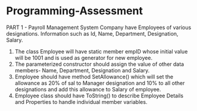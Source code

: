 # Programming-Assessment
PART 1 - Payroll Management System
 Company have Employees of various designations. Information such as Id, Name, Department, Designation, Salary.
1. The class Employee will have static member empID whose initial value will be 1001 and is used as generator for new employee.
2. The parameterized constructor should assign the value of other data members- Name, Department, Designation and Salary.
3. Employee should have method SetAllowance() which will set the allowance as 20% of sal to Manager designation and 10% to all other designations and add this allowance to Salary of employee.
4. Employee class should have ToString() to describe Employee Details and Properties to handle individual member variables.
